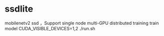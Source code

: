 # ssdlite
mobilenetv2 ssd  ，Support single node multi-GPU distributed training
train model
CUDA_VISIBLE_DEVICES=1,2
./run.sh
